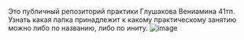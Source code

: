 Это публичный репозиторий практики Глушакова Вениамина 41тп. Узнать какая папка принадлежит к какому практическому занятию можно либо по названию, либо по иниту.
![image](https://github.com/user-attachments/assets/ab7db01a-6280-4ead-976d-0b7894f8e126)
